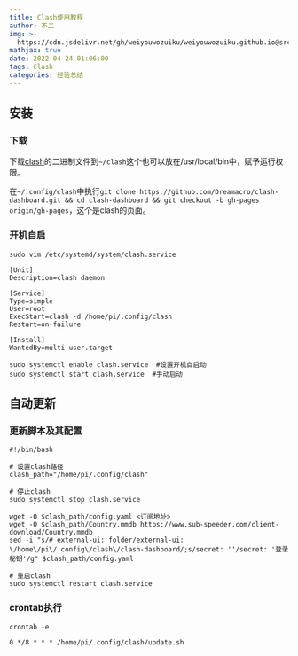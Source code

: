 ```yaml
---
title: Clash使用教程
author: 不二
img: >-
  https://cdn.jsdelivr.net/gh/weiyouwozuiku/weiyouwozuiku.github.io@src/source/_posts/PageImg/经验总结/Clash使用教程.png
mathjax: true
date: 2022-04-24 01:06:00
tags: Clash
categories: 经验总结
---
```


## 安装

### 下载

下载[clash](https://github.com/Dreamacro/clash/releases/tag/premium)的二进制文件到`~/clash`这个也可以放在/usr/local/bin中，赋予运行权限。

在`~/.config/clash`中执行`git clone https://github.com/Dreamacro/clash-dashboard.git && cd clash-dashboard && git checkout -b gh-pages origin/gh-pages`，这个是clash的页面。

### 开机自启

```shell
sudo vim /etc/systemd/system/clash.service

[Unit]
Description=clash daemon

[Service]
Type=simple
User=root
ExecStart=clash -d /home/pi/.config/clash
Restart=on-failure

[Install]
WantedBy=multi-user.target

sudo systemctl enable clash.service  #设置开机自启动
sudo systemctl start clash.service  #手动启动
```

## 自动更新

### 更新脚本及其配置

```shell
#!/bin/bash

# 设置clash路径
clash_path="/home/pi/.config/clash"

# 停止clash
sudo systemctl stop clash.service

wget -O $clash_path/config.yaml <订阅地址>
wget -O $clash_path/Country.mmdb https://www.sub-speeder.com/client-download/Country.mmdb
sed -i "s/# external-ui: folder/external-ui: \/home\/pi\/.config\/clash\/clash-dashboard/;s/secret: ''/secret: '登录秘钥'/g" $clash_path/config.yaml

# 重启clash
sudo systemctl restart clash.service
```

### crontab执行

`crontab -e`

```shell
0 */8 * * * /home/pi/.config/clash/update.sh
```

